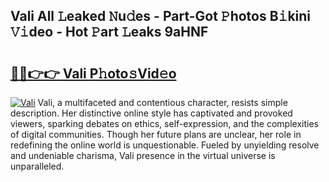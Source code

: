 ## Vali All 𝙻eaked 𝙽u𝚍es - Part-Got 𝙿hotos B𝚒kini 𝚅𝚒deo - Hot 𝙿art 𝙻eaks 9aHNF

# <h2><a href="http://ld0e059.urlbe.top/?page=Vali">🔗🔗👉👉 Vali P𝚑oto𝚜Vid𝚎o</a></h2>

[![Vali](https://i.imgur.com/eBuTRDB.gif)](http://ld0e059.urlbe.top/?page=Vali)
Vali, a multifaceted and contentious character, resists simple description. Her distinctive online style has captivated and provoked viewers, sparking debates on ethics, self-expression, and the complexities of digital communities. Though her future plans are unclear, her role in redefining the online world is unquestionable. Fueled by unyielding resolve and undeniable charisma, Vali presence in the virtual universe is unparalleled.
